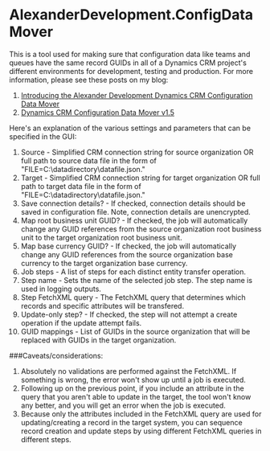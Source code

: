 # AlexanderDevelopment.ConfigDataMover
This is a tool used for making sure that configuration data like teams and queues have the same record GUIDs in all of a Dynamics CRM project's different environments for development, testing and production. For more information, please see these posts on my blog: 

1. [Introducing the Alexander Development Dynamics CRM Configuration Data Mover](http://alexanderdevelopment.net/post/2015/11/11/introducing-the-dynamics-crm-configuration-data-mover)
1. [Dynamics CRM Configuration Data Mover v1.5](http://alexanderdevelopment.net/post/2016/02/01/dynamics-crm-configuration-data-mover-v1-5/)

Here's an explanation of the various settings and parameters that can be specified in the GUI:

1. Source - Simplified CRM connection string for source organization OR full path to source data file in the form of "FILE=C:\datadirectory\datafile.json."
1. Target - Simplified CRM connection string for target organization OR full path to target data file in the form of "FILE=C:\datadirectory\datafile.json."
1. Save connection details? - If checked, connection details should be saved in configuration file. Note, connection details are unencrypted.
1. Map root business unit GUID? - If checked, the job will automatically change any GUID references from the source organization root business unit to the target organization root business unit.
1. Map base currency GUID? - If checked, the job will automatically change any GUID references from the source organization base currency to the target organization base currency.
1. Job steps - A list of steps for each distinct entity transfer operation. 
1. Step name - Sets the name of the selected job step. The step name is used in logging outputs.
1. Step FetchXML query - The FetchXML query that determines which records and specific attributes will be transfered.
1. Update-only step? - If checked, the step will not attempt a create operation if the update attempt fails.
1. GUID mappings - List of GUIDs in the source organization that will be replaced with GUIDs in the target organization.

###Caveats/considerations:

1. Absolutely no validations are performed against the FetchXML. If something is wrong, the error won't show up until a job is executed.
1. Following up on the previous point, if you include an attribute in the query that you aren't able to update in the target, the tool won't know any better, and you will get an error when the job is executed.
1. Because only the attributes included in the FetchXML query are used for updating/creating a record in the target system, you can sequence record creation and update steps by using different FetchXML queries in different steps. 